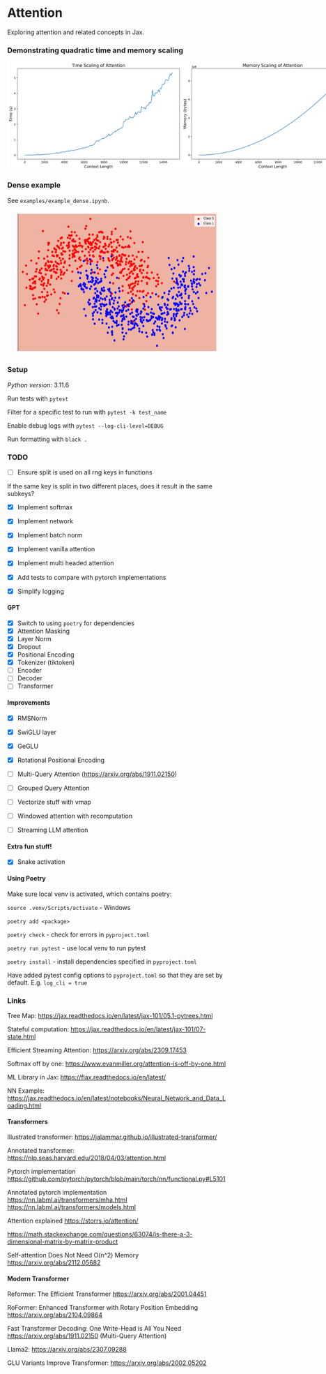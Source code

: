 # Attention

Exploring attention and related concepts in Jax.


### Demonstrating quadratic time and memory scaling

<div style="display: flex; justify-content: space-between;">
    <img src="images/attention_time_scaling.png" width="400" height="250" />
    <img src="images/attention_memory_scaling.png" width="400" height="250" />
</div>

### Dense example

See `examples/example_dense.ipynb`.

<div style="text-align:center;">
    <img src="images/decision_boundary.gif" width="470" height="330" />
</div>

### Setup

*Python version:* 3.11.6

Run tests with `pytest`

Filter for a specific test to run with `pytest -k test_name`

Enable debug logs with `pytest --log-cli-level=DEBUG`

Run formatting with `black .`

### TODO

- [ ] Ensure split is used on all rng keys in functions

If the same key is split in two different places, does it result in the same subkeys?

- [x] Implement softmax
- [x] Implement network
- [x] Implement batch norm
- [x] Implement vanilla attention
- [x] Implement multi headed attention

- [x] Add tests to compare with pytorch implementations
- [x] Simplify logging

#### GPT

- [x] Switch to using `poetry` for dependencies
- [x] Attention Masking
- [x] Layer Norm
- [x] Dropout
- [x] Positional Encoding
- [x] Tokenizer (tiktoken)
- [ ] Encoder
- [ ] Decoder
- [ ] Transformer

#### Improvements

- [x] RMSNorm
- [x] SwiGLU layer
- [x] GeGLU
- [x] Rotational Positional Encoding
- [ ] Multi-Query Attention (https://arxiv.org/abs/1911.02150)
- [ ] Grouped Query Attention

- [ ] Vectorize stuff with vmap
- [ ] Windowed attention with recomputation
- [ ] Streaming LLM attention

#### Extra fun stuff!

- [x] Snake activation

#### Using Poetry

Make sure local venv is activated, which contains poetry:

`source .venv/Scripts/activate` - Windows

`poetry add <package>`

`poetry check` - check for errors in `pyproject.toml`

`poetry run pytest` - use local venv to run pytest

`poetry install` - install dependencies specified in `pyproject.toml`

Have added pytest config options to `pyproject.toml` so that they are set by default. E.g. `log_cli = true` 

### Links

Tree Map: https://jax.readthedocs.io/en/latest/jax-101/05.1-pytrees.html

Stateful computation: https://jax.readthedocs.io/en/latest/jax-101/07-state.html

Efficient Streaming Attention: https://arxiv.org/abs/2309.17453

Softmax off by one: https://www.evanmiller.org/attention-is-off-by-one.html

ML Library in Jax: https://flax.readthedocs.io/en/latest/

NN Example: https://jax.readthedocs.io/en/latest/notebooks/Neural_Network_and_Data_Loading.html

#### Transformers

Illustrated transformer: https://jalammar.github.io/illustrated-transformer/

Annotated transformer: https://nlp.seas.harvard.edu/2018/04/03/attention.html

Pytorch implementation https://github.com/pytorch/pytorch/blob/main/torch/nn/functional.py#L5101

Annotated pytorch implementation https://nn.labml.ai/transformers/mha.html
https://nn.labml.ai/transformers/models.html

Attention explained https://storrs.io/attention/

https://math.stackexchange.com/questions/63074/is-there-a-3-dimensional-matrix-by-matrix-product

Self-attention Does Not Need O(n^2) Memory https://arxiv.org/abs/2112.05682

#### Modern Transformer

Reformer: The Efficient Transformer https://arxiv.org/abs/2001.04451

RoFormer: Enhanced Transformer with Rotary Position Embedding https://arxiv.org/abs/2104.09864

Fast Transformer Decoding: One Write-Head is All You Need https://arxiv.org/abs/1911.02150 (Multi-Query Attention)

Llama2: https://arxiv.org/abs/2307.09288

GLU Variants Improve Transformer: https://arxiv.org/abs/2002.05202

